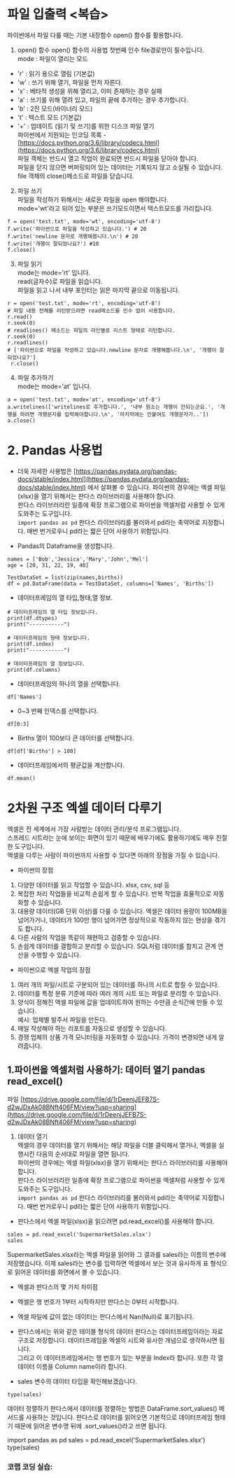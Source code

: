 # 파일 입출력 <복습> 

파이썬에서 파일 다룰 때는 기본 내장함수 open() 함수를 활용합니다.


1. open() 함수
open() 함수의 사용법
첫번째 인수 file경로만이 필수입니다.  
mode : 파일이 열리는 모드   
* 'r' : 읽기 용으로 열림 (기본값)  
* 'w' : 쓰기 위해 열기, 파일을 먼저 자른다.  
* 'x' : 베타적 생성을 위해 열리고, 이미 존재하는 경우 실패  
* 'a' : 쓰기를 위해 열려 있고, 파일의 끝에 추가하는 경우 추가합니다.  
* 'b' : 2진 모드(바이너리 모드)  
* 't' : 텍스트 모드 (기본값)  
* '+' : 업데이트 (읽기 및 쓰기)를 위한 디스크 파일 열기  
파이썬에서 지원되는 인코딩 목록 -[https://docs.python.org/3.6/library/codecs.html](https://docs.python.org/3.6/library/codecs.html)  
파일 객체는 반드시 열고 작업이 완료되면 반드시 파일을 닫아야 합니다.  
파일을 닫지 않으면 버퍼링되어 있는 데이터는 기록되지 않고 소실될 수 있습니다.
file 객체의 close()메소드로 파일을 닫습니다.
2. 파일 쓰기  
파일을 작성하기 위해서는 새로운 파일을 open 해야합니다.  
mode='wt'라고 되어 있는 부분은 쓰기모드이면서 텍스트모드를 가리킵니다.  
```
f = open('test.txt', mode='wt', encoding='utf-8')
f.write('파이썬으로 파일을 작성하고 있습니다.') # 20
f.write('newline 문자로 개행해봅니다.\n') # 20
f.write('개행이 잘되었나요?') #10
f.close()  
```  
3. 파일 읽기  
mode는 mode='rt' 입니다.  
read(글자수)로 파일을 읽습니다.  
파일을 읽고 나서 내부 포인터는 읽은 마지막 끝으로 이동됩니다.  
```
r = open('test.txt', mode='rt', encoding='utf-8')
# 파일 내용 전체를 리턴받으려면 read메소드를 인수 없이 사용합니다.
r.read()
r.seek(0)
# readlines() 메소드는 파일의 라인별로 리스트 형태로 리턴합니다.
r.seek(0)
r.readlines()
# ['파이썬으로 파일을 작성하고 있습니다.newline 문자로 개행해봅니다.\n', '개행이 잘되었나요?']
 r.close() 
 ```
4. 파일 추가하기  
mode는 mode='at' 입니다.
```
a = open('test.txt', mode='at', encoding='utf-8')
a.writelines(['writelines로 추가합니다.', '내부 원소는 개행이 안되는군요.', '개행을 하려면 개행문자를 입력해야합니다.\n', '마지막에는 안붙여도 개행문자가..'])
a.close()
```
#  2. Pandas 사용법
* 더욱 자세한 사용법은 [https://pandas.pydata.org/pandas-docs/stable/index.html](https://pandas.pydata.org/pandas-docs/stable/index.html) 에서 살펴볼 수 있습니다.
파이썬의 경우에는 엑셀 파일(xlsx)을 열기 위해서는 판다스 라이브러리를 사용해야 합니다.  
판다스 라이브러리란 일종에 확장 프로그램으로 파이썬을 엑셀처럼 사용할 수 있게 도와주는 도구입니다.  
`import pandas as pd`
판다스 라이브러리를 불러와서 pd라는 축약어로 지정합니다. 매번 번거로우니 pd라는 짧은 단어 사용하기 위함입니다.  

* Pandas의 Dataframe을 생성합니다.
```
names = ['Bob','Jessica','Mary','John','Mel']
age = [20, 31, 22, 19, 40]

TestDataSet = list(zip(names,births))
df = pd.DataFrame(data = TestDataSet, columns=['Names', 'Births'])
```
* 데이터프레임의 열 타입,형태,열 정보.
```
# 데이터프레임의 열 타입 정보입니다.
print(df.dtypes)
print("-----------")

# 데이터프레임의 형태 정보입니다.
print(df.index)
print("-----------")

# 데이터프레임의 열 정보입니다.
print(df.columns)
```

* 데이터프레임의 하나의 열을 선택합니다.
```
df['Names']
```
* 0~3 번째 인덱스를 선택합니다.
```
df[0:3]
```
* Births 열이 100보다 큰 데이터를 선택합니다.
```
df[df['Births'] > 100]
```
* 데이터프레임에서의 평균값을 계산합니다.
```
df.mean()
```

# 2차원 구조 엑셀 데이터 다루기  

엑셀은 전 세계에서 가장 사랑받는 데이터 관리/분석 프로그램입니다.  
스프레드 시트라는 눈에 보이는 화면이 있기 때문에 배우기에도 활용하기에도 매우 친절한 도구입니다.  
엑셀을 다루는 사람이 파이썬까지 사용할 수 있다면 아래의 장점을 가질 수 있습니다. 

* 파이썬의 장점
1. 다양한 데이터를 읽고 작업할 수 있습니다. xlsx, csv, sql 등  
2. 복잡한 처리 작업들을 비교적 손쉽게 할 수 있습니다. 반복 작업을 효율적으로 자동화할 수 있습니다.  
3. 대용량 데이터(GB 단위 이상)를 다룰 수 있습니다. 엑셀은 데이터 용량이 100MB을 넘어가거나, 데이터가 100만 행이 넘어가면 정상적으로 작동하지 않는 현상을 겪기도 합니다.   
4. 다른 사람의 작업을 똑같이 재현하고 검증할 수 있습니다.  
5. 손쉽게 데이터를 결합하고 분리할 수 있습니다. SQL처럼 데이터를 합치고 관계 연산을 수행할 수 있습니다.  

* 파이썬으로 엑셀 작업의 장점
1. 여러 개의 파일/시트로 구분되어 있는 데이터를 하나의 시트로 합칠 수 있습니다.    
2. 데이터를 특정 분류 기준에 따라 여러 개의 시트 또는 파일로 분리할 수 있습니다.  
3. 양식이 정해진 엑셀 파일에 값을 업데이트하여 원하는 수만큼 순식간에 만들 수 있습니다.  
   예시: 업체별 발주서 파일을 만든다. 
4. 매일 작성해야 하는 리포트를 자동으로 생성할 수 있습니다.  
5. 경쟁 업체의 상품 가격 모니터링을 자동화할 수 있습니다. 가격이 변경되면 내게 알려줍니다.  

## 1.파이썬을 엑셀처럼 사용하기: 데이터 열기 pandas read_excel()
파일 [https://drive.google.com/file/d/1rDeenjJEFB7S-d2wJDxAk08BNft406FM/view?usp=sharing](https://drive.google.com/file/d/1rDeenjJEFB7S-d2wJDxAk08BNft406FM/view?usp=sharing)
1. 데이터 열기  
엑셀의 경우 데이터를 열기 위해서는 해당 파일을 더블 클릭해서 열거나, 엑셀을 실행시킨 다음의 순서대로 파일을 열면 됩니다.  
파이썬의 경우에는 엑셀 파일(xlsx)을 열기 위해서는 판다스 라이브러리를 사용해야 합니다.  
판다스 라이브러리란 일종에 확장 프로그램으로 파이썬을 엑셀처럼 사용할 수 있게 도와주는 도구입니다.  
`import pandas as pd`
판다스 라이브러리를 불러와서 pd라는 축약어로 지정합니다. 매번 번거로우니 pd라는 짧은 단어 사용하기 위함입니다.  
* 판다스에서 엑셀 파일(xlsx)을 읽으려면 pd.read_excel()를 사용해야 합니다. 
```
sales = pd.read_excel('SupermarketSales.xlsx')
sales
```
SupermarketSales.xlsx라는 엑셀 파일을 읽어와 그 결과를 sales라는 이름의 변수에 저장했습니다. 이제 sales라는 변수를 입력하면 엑셀에서 보는 것과 유사하게 표 형식으로 읽어온 데이터를 화면에서 볼 수 있습니다.
* 엑셀과 판다스의 몇 가지 차이점  
 * 엑셀은 행 번호가 1부터 시작하지만 판다스는 0부터 시작합니다. 
 * 엑셀 파일에 값이 없는 데이터는 판다스에서 Nan(Null)로 표기됩니다.
* 판다스에서는 위와 같은 테이블 형식의 데이터
판다스는 데이터프레임이라는 자료구조로 저장합니다. 데이터프레임을 엑셀의 시트와 유사한 개념으로 생각하시면 됩니다.  
그리고 이 데이터프레임에서는 행 번호가 있는 부분을 Index라 합니다. 또한 각 열 데이터 이름을 Column name이라 합니다.

* sales 변수의 데이터 타입을 확인해보겠습니다.
```
type(sales)
```
데이터 정렬하기
판다스에서 데이터를 정렬하는 방법은 DataFrame.sort_values() 메서드를 사용하는 것입니다. 판다스로 데이터를 읽어오면 기본적으로 데이터프레임 형태기 때문에 읽어온 변수명 뒤에 .sort_values()라고 쓰면 됩니다.

import pandas as pd
sales = pd.read_excel('SupermarketSales.xlsx')
type(sales)

### 코랩 코딩 실습: []()
